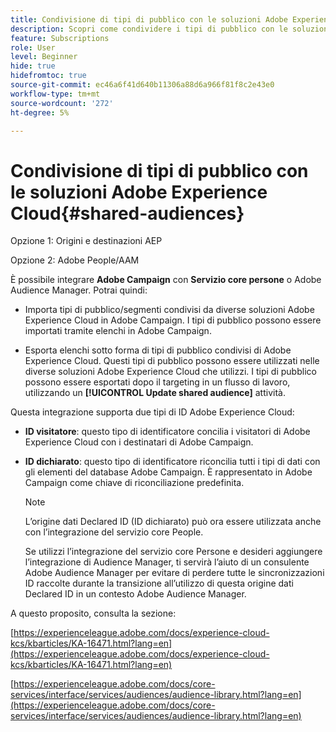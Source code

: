 ```yaml
---
title: Condivisione di tipi di pubblico con le soluzioni Adobe Experience Cloud
description: Scopri come condividere i tipi di pubblico con le soluzioni Adobe Experience Cloud
feature: Subscriptions
role: User
level: Beginner
hide: true
hidefromtoc: true
source-git-commit: ec46a6f41d640b11306a88d6a966f81f8c2e43e0
workflow-type: tm+mt
source-wordcount: '272'
ht-degree: 5%

---
```


# Condivisione di tipi di pubblico con le soluzioni Adobe Experience Cloud{#shared-audiences}


Opzione 1: Origini e destinazioni AEP

Opzione 2: Adobe People/AAM

È possibile integrare **Adobe Campaign** con **Servizio core persone** o Adobe Audience Manager. Potrai quindi:

* Importa tipi di pubblico/segmenti condivisi da diverse soluzioni Adobe Experience Cloud in Adobe Campaign. I tipi di pubblico possono essere importati tramite elenchi in Adobe Campaign.

* Esporta elenchi sotto forma di tipi di pubblico condivisi di Adobe Experience Cloud. Questi tipi di pubblico possono essere utilizzati nelle diverse soluzioni Adobe Experience Cloud che utilizzi. I tipi di pubblico possono essere esportati dopo il targeting in un flusso di lavoro, utilizzando un **[!UICONTROL Update shared audience]** attività.

Questa integrazione supporta due tipi di ID Adobe Experience Cloud:

* **ID visitatore**: questo tipo di identificatore concilia i visitatori di Adobe Experience Cloud con i destinatari di Adobe Campaign.
* **ID dichiarato**: questo tipo di identificatore riconcilia tutti i tipi di dati con gli elementi del database Adobe Campaign. È rappresentato in Adobe Campaign come chiave di riconciliazione predefinita.

   >[!NOTE]
   >
   > L’origine dati Declared ID (ID dichiarato) può ora essere utilizzata anche con l’integrazione del servizio core People.
   >
   >Se utilizzi l’integrazione del servizio core Persone e desideri aggiungere l’integrazione di Audience Manager, ti servirà l’aiuto di un consulente Adobe Audience Manager per evitare di perdere tutte le sincronizzazioni ID raccolte durante la transizione all’utilizzo di questa origine dati Declared ID in un contesto Adobe Audience Manager.

A questo proposito, consulta la sezione:

[https://experienceleague.adobe.com/docs/experience-cloud-kcs/kbarticles/KA-16471.html?lang=en](https://experienceleague.adobe.com/docs/experience-cloud-kcs/kbarticles/KA-16471.html?lang=en)

[https://experienceleague.adobe.com/docs/core-services/interface/services/audiences/audience-library.html?lang=en](https://experienceleague.adobe.com/docs/core-services/interface/services/audiences/audience-library.html?lang=en)
